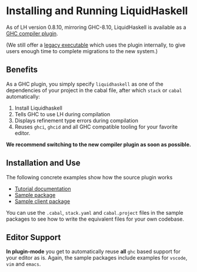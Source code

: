 # Installing and Running LiquidHaskell

As of LH version 0.8.10, mirroring GHC-8.10, LiquidHaskell 
is available as a [GHC compiler plugin](https://downloads.haskell.org/~ghc/8.10.1/docs/html/users_guide/extending_ghc.html). 

(We still offer a [legacy executable](legacy.md) which uses 
the plugin internally, to give users enough time to complete 
migrations to the new system.)

## Benefits

As a GHC plugin, you simply specify `liquidhaskell` as one of the dependencies 
of your project in the cabal file, after which `stack` or `cabal` automatically:

1. Install Liquidhaskell 
2. Tells GHC to use LH during compilation
3. Displays refinement type errors during compilation
4. Reuses `ghci`, `ghcid` and all GHC compatible tooling for your favorite editor. 

**We recommend switching to the new compiler plugin as soon as possible.**

## Installation and Use

The following concrete examples show how the source plugin works

- [Tutorial documentation](src/Language/Haskell/Liquid/GHC/Plugin/Tutorial.hs) 
- [Sample package](https://github.com/ucsd-progsys/lh-plugin-demo)
- [Sample client package](https://github.com/ucsd-progsys/lh-plugin-demo-client)

You can use the `.cabal`, `stack.yaml` and `cabal.project` files in the 
sample packages to see how to write the equivalent files for your own 
codebase.

## Editor Support

**In plugin-mode** you get to automatically reuse **all** `ghc` 
based support for your editor as is. Again, the sample packages 
include examples for `vscode`, `vim` and `emacs`.

